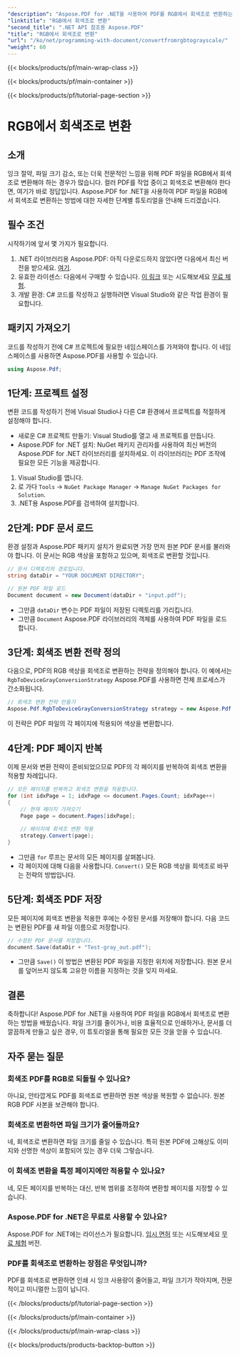 ```yaml
---
"description": "Aspose.PDF for .NET을 사용하여 PDF를 RGB에서 회색조로 변환하는 방법을 알아보세요. PDF 색상 변환을 간소화하고 파일 공간을 절약하는 단계별 가이드입니다."
"linktitle": "RGB에서 회색조로 변환"
"second_title": ".NET API 참조용 Aspose.PDF"
"title": "RGB에서 회색조로 변환"
"url": "/ko/net/programming-with-document/convertfromrgbtograyscale/"
"weight": 60
---
```


{{< blocks/products/pf/main-wrap-class >}}

{{< blocks/products/pf/main-container >}}

{{< blocks/products/pf/tutorial-page-section >}}

# RGB에서 회색조로 변환

## 소개

잉크 절약, 파일 크기 감소, 또는 더욱 전문적인 느낌을 위해 PDF 파일을 RGB에서 회색조로 변환해야 하는 경우가 많습니다. 컬러 PDF를 작업 중이고 회색조로 변환해야 한다면, 여기가 바로 정답입니다. Aspose.PDF for .NET을 사용하여 PDF 파일을 RGB에서 회색조로 변환하는 방법에 대한 자세한 단계별 튜토리얼을 안내해 드리겠습니다.

## 필수 조건

시작하기에 앞서 몇 가지가 필요합니다.

1. .NET 라이브러리용 Aspose.PDF: 아직 다운로드하지 않았다면 다음에서 최신 버전을 받으세요. [여기](https://releases.aspose.com/pdf/net/).
2. 유효한 라이센스: 다음에서 구매할 수 있습니다. [이 링크](https://purchase.aspose.com/buy) 또는 시도해보세요 [무료 체험](https://releases.aspose.com/).
3. 개발 환경: C# 코드를 작성하고 실행하려면 Visual Studio와 같은 작업 환경이 필요합니다.

## 패키지 가져오기

코드를 작성하기 전에 C# 프로젝트에 필요한 네임스페이스를 가져와야 합니다. 이 네임스페이스를 사용하면 Aspose.PDF를 사용할 수 있습니다.

```csharp
using Aspose.Pdf;
```

## 1단계: 프로젝트 설정

변환 코드를 작성하기 전에 Visual Studio나 다른 C# 환경에서 프로젝트를 적절하게 설정해야 합니다.

- 새로운 C# 프로젝트 만들기: Visual Studio를 열고 새 프로젝트를 만듭니다.
- Aspose.PDF for .NET 설치: NuGet 패키지 관리자를 사용하여 최신 버전의 Aspose.PDF for .NET 라이브러리를 설치하세요. 이 라이브러리는 PDF 조작에 필요한 모든 기능을 제공합니다.

1. Visual Studio를 엽니다.
2. 로 가다 `Tools` -> `NuGet Package Manager` -> `Manage NuGet Packages for Solution`.
3. .NET용 Aspose.PDF를 검색하여 설치합니다.

## 2단계: PDF 문서 로드

환경 설정과 Aspose.PDF 패키지 설치가 완료되면 가장 먼저 원본 PDF 문서를 불러와야 합니다. 이 문서는 RGB 색상을 포함하고 있으며, 회색조로 변환할 것입니다.

```csharp
// 문서 디렉토리의 경로입니다.
string dataDir = "YOUR DOCUMENT DIRECTORY";

// 원본 PDF 파일 로드
Document document = new Document(dataDir + "input.pdf");
```

- 그만큼 `dataDir` 변수는 PDF 파일이 저장된 디렉토리를 가리킵니다.
- 그만큼 `Document` Aspose.PDF 라이브러리의 객체를 사용하여 PDF 파일을 로드합니다.

## 3단계: 회색조 변환 전략 정의

다음으로, PDF의 RGB 색상을 회색조로 변환하는 전략을 정의해야 합니다. 이 예에서는 `RgbToDeviceGrayConversionStrategy` Aspose.PDF를 사용하면 전체 프로세스가 간소화됩니다.

```csharp
// 회색조 변환 전략 만들기
Aspose.Pdf.RgbToDeviceGrayConversionStrategy strategy = new Aspose.Pdf.RgbToDeviceGrayConversionStrategy();
```

이 전략은 PDF 파일의 각 페이지에 적용되어 색상을 변환합니다.

## 4단계: PDF 페이지 반복

이제 문서와 변환 전략이 준비되었으므로 PDF의 각 페이지를 반복하여 회색조 변환을 적용할 차례입니다. 

```csharp
// 모든 페이지를 반복하고 회색조 변환을 적용합니다.
for (int idxPage = 1; idxPage <= document.Pages.Count; idxPage++)
{
    // 현재 페이지 가져오기
    Page page = document.Pages[idxPage];
    
    // 페이지에 회색조 변환 적용
    strategy.Convert(page);
}
```

- 그만큼 `for` 루프는 문서의 모든 페이지를 살펴봅니다.
- 각 페이지에 대해 다음을 사용합니다. `Convert()` 모든 RGB 색상을 회색조로 바꾸는 전략의 방법입니다.

## 5단계: 회색조 PDF 저장

모든 페이지에 회색조 변환을 적용한 후에는 수정된 문서를 저장해야 합니다. 다음 코드는 변환된 PDF를 새 파일 이름으로 저장합니다.

```csharp
// 수정된 PDF 문서를 저장합니다.
document.Save(dataDir + "Test-gray_out.pdf");
```

- 그만큼 `Save()` 이 방법은 변환된 PDF 파일을 지정한 위치에 저장합니다. 원본 문서를 덮어쓰지 않도록 고유한 이름을 지정하는 것을 잊지 마세요.

## 결론

축하합니다! Aspose.PDF for .NET을 사용하여 PDF 파일을 RGB에서 회색조로 변환하는 방법을 배웠습니다. 파일 크기를 줄이거나, 비용 효율적으로 인쇄하거나, 문서를 더 깔끔하게 만들고 싶은 경우, 이 튜토리얼을 통해 필요한 모든 것을 얻을 수 있습니다.

## 자주 묻는 질문

### 회색조 PDF를 RGB로 되돌릴 수 있나요?

아니요, 안타깝게도 PDF를 회색조로 변환하면 원본 색상을 복원할 수 없습니다. 원본 RGB PDF 사본을 보관해야 합니다.

### 회색조로 변환하면 파일 크기가 줄어들까요?

네, 회색조로 변환하면 파일 크기를 줄일 수 있습니다. 특히 원본 PDF에 고해상도 이미지와 선명한 색상이 포함되어 있는 경우 더욱 그렇습니다.

### 이 회색조 변환을 특정 페이지에만 적용할 수 있나요?

네, 모든 페이지를 반복하는 대신, 반복 범위를 조정하여 변환할 페이지를 지정할 수 있습니다.

### Aspose.PDF for .NET은 무료로 사용할 수 있나요?

Aspose.PDF for .NET에는 라이선스가 필요합니다. [임시 면허](https://purchase.aspose.com/temporary-license/) 또는 시도해보세요 [무료 체험](https://releases.aspose.com/) 버전.

### PDF를 회색조로 변환하는 장점은 무엇입니까?

PDF를 회색조로 변환하면 인쇄 시 잉크 사용량이 줄어들고, 파일 크기가 작아지며, 전문적이고 미니멀한 느낌이 납니다.

{{< /blocks/products/pf/tutorial-page-section >}}

{{< /blocks/products/pf/main-container >}}

{{< /blocks/products/pf/main-wrap-class >}}

{{< blocks/products/products-backtop-button >}}